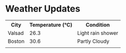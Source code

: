 # Weather Updates

<!-- WEATHER-UPDATE-START -->
<table><tr><th>City</th><th>Temperature (°C)</th><th>Condition</th></tr><tr><td>Valsad</td><td>26.3</td><td>Light rain shower</td></tr><tr><td>Boston</td><td>30.6</td><td>Partly Cloudy</td></tr><tr><td></td><td></td><td></td></tr></table>
<!-- WEATHER-UPDATE-END -->
